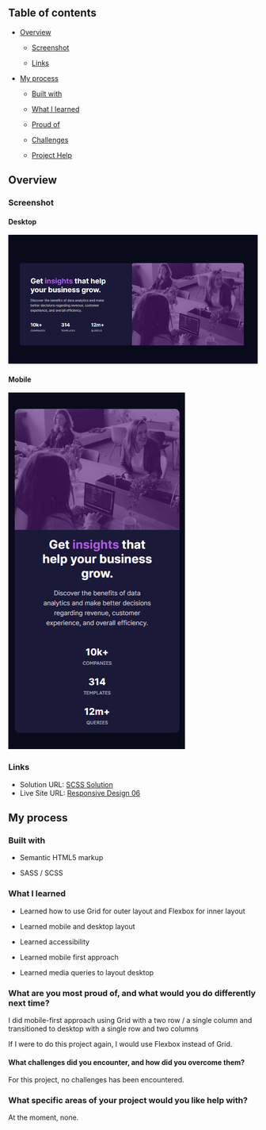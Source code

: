 ## Table of contents

- [Overview](#overview)
  - [Screenshot](#screenshot)

  - [Links](#links)

- [My process](#my-process)

  - [Built with](#built-with)

  - [What I learned](#what-i-learned)

  - [Proud of](#What-are-you-most-proud-of-and-what-would-you-do-differently-next-time)

  - [Challenges](#What-challenges-did-you-encounter-and-how-did-you-overcome-them)

  - [Project Help](#What-specific-areas-of-your-project-would-you-like-help-with)



## Overview

### Screenshot

#### Desktop

![Responsive Desktop Design ](/Responsive%20Design%2007/images/image-desktop-final.png)


#### Mobile

![Responsive Mobile Design ](/Responsive%20Design%2007/images/image-mobile-final.png)


### Links

- Solution URL: [SCSS Solution](https://github.com/FengDenny/Frontend-Mentor-Challenges/blob/main/Responsive%20Design%2007/style.scss)
- Live Site URL: [Responsive Design 06](https://responsivedesign07.netlify.app/)

## My process

### Built with

- Semantic HTML5 markup

- SASS / SCSS


### What I learned

- Learned how to use Grid for outer layout and Flexbox for inner layout

- Learned mobile and desktop layout

- Learned accessibility

- Learned mobile first approach 

- Learned media queries to layout desktop


### What are you most proud of, and what would you do differently next time?

I did mobile-first approach using Grid with a two row / a single column and transitioned to desktop with a single row and two columns

If I were to do this project again, I would use Flexbox instead of Grid.

#### What challenges did you encounter, and how did you overcome them?

For this project, no challenges has been encountered.

### What specific areas of your project would you like help with?

At the moment, none.
